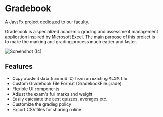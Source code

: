 
# Gradebook
A JavaFx project dedicated to our faculty.

Gradebook is a specialized academic grading and assessment management application inspired by Microsoft Excel. The main purpose of this project is to make the marking and grading process much easier and faster.

![Screenshot (14)](https://github.com/Aaban-Saad/Gradebook/assets/113811911/488d210d-3252-4382-8de8-4fb2256eeb05)

## Features

- Copy student data (name & ID) from an existing XLSX file
- Custom Gradebook File Format (GradebookFile.grade)
- Flexible UI components
- Adjust the exam's full marks and weight
- Easily calculate the best quizzes, averages etc.
- Customize the grading policy
- Export CSV files for sharing online


